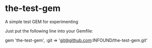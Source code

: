 the-test-gem
============

A simple test GEM for experimenting

Just put the following line into your Gemfile:

gem 'the-test-gem', :git => 'git@github.com:INFOUND/the-test-gem.git'
